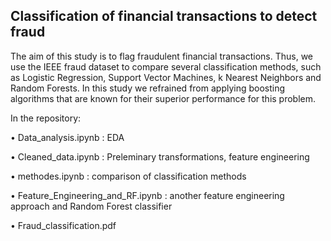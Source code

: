 ## Classification of financial transactions to detect fraud

The aim of this study is to flag fraudulent financial transactions. Thus, we use the IEEE fraud dataset to compare several classification methods, such as Logistic Regression, Support Vector Machines, k Nearest Neighbors and Random Forests. In this study we refrained from applying boosting algorithms that are known for their superior performance for this problem.

In the repository:

•	Data_analysis.ipynb : EDA 

•	Cleaned_data.ipynb :  Preleminary transformations, feature engineering

•	methodes.ipynb : comparison of classification methods 

•	Feature_Engineering_and_RF.ipynb : another feature engineering approach and Random Forest classifier

•	Fraud_classification.pdf

